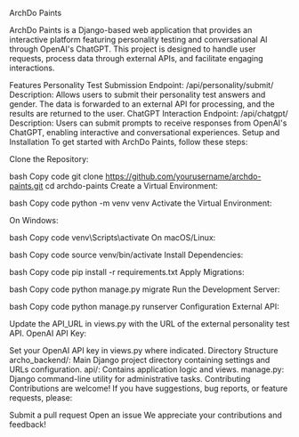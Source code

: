 ArchDo Paints

ArchDo Paints is a Django-based web application that provides an interactive platform featuring personality testing and conversational AI through OpenAI's ChatGPT. This project is designed to handle user requests, process data through external APIs, and facilitate engaging interactions.

Features Personality Test Submission Endpoint: /api/personality/submit/ Description: Allows users to submit their personality test answers and gender. The data is forwarded to an external API for processing, and the results are returned to the user. ChatGPT Interaction Endpoint: /api/chatgpt/ Description: Users can submit prompts to receive responses from OpenAI's ChatGPT, enabling interactive and conversational experiences. Setup and Installation To get started with ArchDo Paints, follow these steps:

Clone the Repository:

bash Copy code git clone https://github.com/yourusername/archdo-paints.git cd archdo-paints Create a Virtual Environment:

bash Copy code python -m venv venv Activate the Virtual Environment:

On Windows:

bash Copy code venv\Scripts\activate On macOS/Linux:

bash Copy code source venv/bin/activate Install Dependencies:

bash Copy code pip install -r requirements.txt Apply Migrations:

bash Copy code python manage.py migrate Run the Development Server:

bash Copy code python manage.py runserver Configuration External API:

Update the API_URL in views.py with the URL of the external personality test API. OpenAI API Key:

Set your OpenAI API key in views.py where indicated. Directory Structure archo_backend/: Main Django project directory containing settings and URLs configuration. api/: Contains application logic and views. manage.py: Django command-line utility for administrative tasks. Contributing Contributions are welcome! If you have suggestions, bug reports, or feature requests, please:

Submit a pull request Open an issue We appreciate your contributions and feedback!
